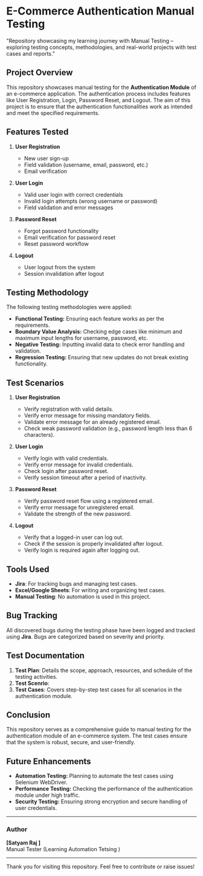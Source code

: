 # E-Commerce Authentication Manual Testing
"Repository showcasing my learning journey with Manual Testing – exploring testing concepts, methodologies, and real-world projects with test cases and reports."

## Project Overview

This repository showcases manual testing for the **Authentication Module** of an e-commerce application. 
The authentication process includes features like User Registration, Login, Password Reset,  and Logout.
 The aim of this project is to ensure that the authentication functionalities work as intended and meet the specified requirements.

## Features Tested

1. **User Registration**
   - New user sign-up
   - Field validation (username, email, password, etc.)
   - Email verification

2. **User Login**
   - Valid user login with correct credentials
   - Invalid login attempts (wrong username or password)
   - Field validation and error messages

3. **Password Reset**
   - Forgot password functionality
   - Email verification for password reset
   - Reset password workflow

4. **Logout**
   - User logout from the system
   - Session invalidation after logout

## Testing Methodology

The following testing methodologies were applied:

- **Functional Testing:** Ensuring each feature works as per the requirements.
- **Boundary Value Analysis:** Checking edge cases like minimum and maximum input lengths for username, password, etc.
- **Negative Testing:** Inputting invalid data to check error handling and validation.
- **Regression Testing:** Ensuring that new updates do not break existing functionality.

## Test Scenarios

1. **User Registration**
   - Verify registration with valid details.
   - Verify error message for missing mandatory fields.
   - Validate error message for an already registered email.
   - Check weak password validation (e.g., password length less than 6 characters).

2. **User Login**
   - Verify login with valid credentials.
   - Verify error message for invalid credentials.
   - Check login after password reset.
   - Verify session timeout after a period of inactivity.

3. **Password Reset**
   - Verify password reset flow using a registered email.
   - Verify error message for unregistered email.
   - Validate the strength of the new password.

4. **Logout**
   - Verify that a logged-in user can log out.
   - Check if the session is properly invalidated after logout.
   - Verify login is required again after logging out.

## Tools Used

- **Jira**: For tracking bugs and managing test cases.
- **Excel/Google Sheets**: For writing and organizing test cases.
- **Manual Testing**: No automation is used in this project.

## Bug Tracking

All discovered bugs during the testing phase have been logged and tracked using **Jira**. Bugs are categorized based on severity and priority.

## Test Documentation

1. **Test Plan**: Details the scope, approach, resources, and schedule of the testing activities.
2. **Test Scenrio**: 
3. **Test Cases**: Covers step-by-step test cases for all scenarios in the authentication module.


## Conclusion

This repository serves as a comprehensive guide to manual testing for the authentication module of an e-commerce system. The test cases ensure that the system is robust, secure, and user-friendly.

## Future Enhancements

- **Automation Testing:** Planning to automate the test cases using Selenium WebDriver.
- **Performance Testing:** Checking the performance of the authentication module under high traffic.
- **Security Testing:** Ensuring strong encryption and secure handling of user credentials.

---

### Author

**[Satyam Raj ]**  
Manual Tester  (Learning Automation Tetsing )


---

Thank you for visiting this repository. Feel free to contribute or raise issues!
